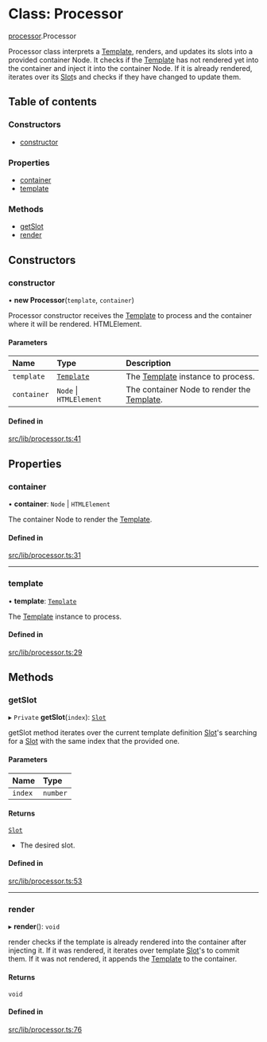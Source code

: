 # Class: Processor

[processor](../modules/processor.md).Processor

Processor class interprets a [Template](template.Template.md), renders, and updates its slots
into a provided container Node. It checks if the [Template](template.Template.md) has
not rendered yet into the container and inject it into the container
Node. If it is already rendered, iterates over its [Slot](slot.Slot.md)s and
checks if they have changed to update them.

## Table of contents

### Constructors

- [constructor](processor.Processor.md#constructor)

### Properties

- [container](processor.Processor.md#container)
- [template](processor.Processor.md#template)

### Methods

- [getSlot](processor.Processor.md#getslot)
- [render](processor.Processor.md#render)

## Constructors

### constructor

• **new Processor**(`template`, `container`)

Processor constructor receives the [Template](template.Template.md) to process and the
container where it will be rendered.
HTMLElement.

#### Parameters

| Name | Type | Description |
| :------ | :------ | :------ |
| `template` | [`Template`](template.Template.md) | The [Template](template.Template.md) instance to process. |
| `container` | `Node` \| `HTMLElement` | The container Node to render the [Template](template.Template.md). |

#### Defined in

[src/lib/processor.ts:41](https://github.com/elementumjs/template/blob/86af5b9/src/lib/processor.ts#L41)

## Properties

### container

• **container**: `Node` \| `HTMLElement`

The container Node to render the [Template](template.Template.md).

#### Defined in

[src/lib/processor.ts:31](https://github.com/elementumjs/template/blob/86af5b9/src/lib/processor.ts#L31)

___

### template

• **template**: [`Template`](template.Template.md)

The [Template](template.Template.md) instance to process.

#### Defined in

[src/lib/processor.ts:29](https://github.com/elementumjs/template/blob/86af5b9/src/lib/processor.ts#L29)

## Methods

### getSlot

▸ `Private` **getSlot**(`index`): [`Slot`](slot.Slot.md)

getSlot method iterates over the current template definition
[Slot](slot.Slot.md)'s searching for a [Slot](slot.Slot.md) with the same index that the
provided one.

#### Parameters

| Name | Type |
| :------ | :------ |
| `index` | `number` |

#### Returns

[`Slot`](slot.Slot.md)

- The desired slot.

#### Defined in

[src/lib/processor.ts:53](https://github.com/elementumjs/template/blob/86af5b9/src/lib/processor.ts#L53)

___

### render

▸ **render**(): `void`

render checks if the template is already rendered into the container
after injecting it. If it was rendered, it iterates over template
[Slot](slot.Slot.md)'s to commit them. If it was not rendered, it appends
the [Template](template.Template.md) to the container.

#### Returns

`void`

#### Defined in

[src/lib/processor.ts:76](https://github.com/elementumjs/template/blob/86af5b9/src/lib/processor.ts#L76)
